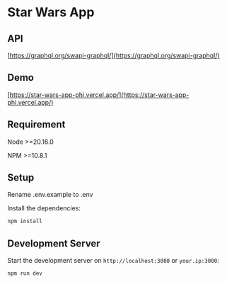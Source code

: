 # Star Wars App

## API
[https://graphql.org/swapi-graphql/](https://graphql.org/swapi-graphql/)
## Demo
[https://star-wars-app-phi.vercel.app/](https://star-wars-app-phi.vercel.app/)

## Requirement

Node >=20.16.0

NPM >=10.8.1

## Setup

Rename .env.example to .env

Install the dependencies:

```bash
npm install
```

## Development Server

Start the development server on `http://localhost:3000` or `your.ip:3000`:

```bash
npm run dev
```
